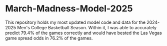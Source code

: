 # March-Madness-Model-2025
This repository holds my most updated model code and data for the 2024-2025 Men's College Basketball Season. Within it, I was able to accurately predict 79.4% of the games correctly and would have bested the Las Vegas game spread odds in 76.2% of the games.
